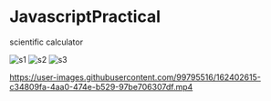 # JavascriptPractical
scientific calculator

![s1](https://user-images.githubusercontent.com/99795516/162122408-a29340f5-1f72-4ef7-9b63-3000300663ae.png)
![s2](https://user-images.githubusercontent.com/99795516/162122418-a37596a1-700f-4a8d-80fe-8e5114e7d147.png)
![s3](https://user-images.githubusercontent.com/99795516/162122421-70e20648-8600-45f1-8ced-f9202528136d.png)






https://user-images.githubusercontent.com/99795516/162402615-c34809fa-4aa0-474e-b529-97be706307df.mp4





